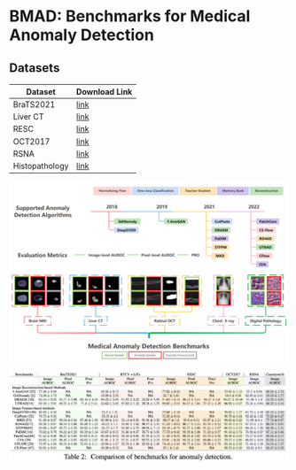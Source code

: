 # BMAD: Benchmarks for Medical Anomaly Detection



## Datasets

| Dataset        | Download Link                                                |
| -------------- | ------------------------------------------------------------ |
| BraTS2021      | [link](https://www.kaggle.com/datasets/dschettler8845/brats-2021-task1) |
| Liver CT       | [link](data/liver/README.md)                                 |
| RESC           | [link](https://github.com/CharlesKangZhou/P_Net_Anomaly_Detection) |
| OCT2017        | [link](https://www.kaggle.com/datasets/paultimothymooney/kermany2018) |
| RSNA           | [link](https://www.kaggle.com/competitions/rsna-pneumonia-detection-challenge/overview) |
| Histopathology | [link](data/histopathology/README.md)                        |



![](imgs/F1.png)

![](imgs/table.png)
